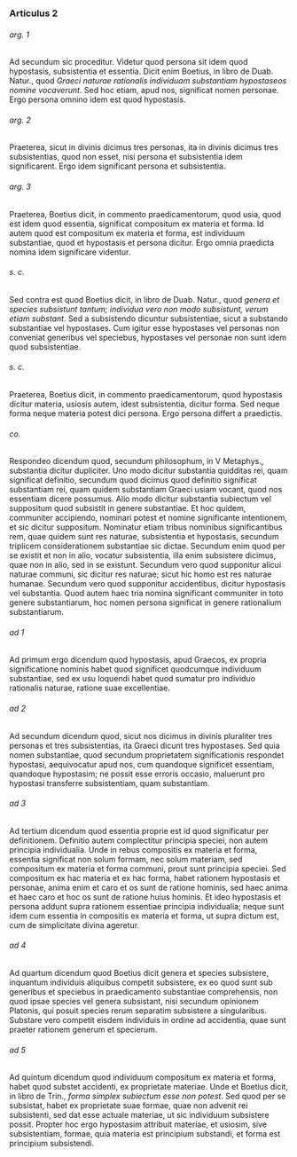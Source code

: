 ### Articulus 2

###### arg. 1
Ad secundum sic proceditur. Videtur quod persona sit idem quod hypostasis, subsistentia et essentia. Dicit enim Boetius, in libro de Duab. Natur., quod *Graeci naturae rationalis individuam substantiam hypostaseos nomine vocaverunt*. Sed hoc etiam, apud nos, significat nomen personae. Ergo persona omnino idem est quod hypostasis.

###### arg. 2
Praeterea, sicut in divinis dicimus tres personas, ita in divinis dicimus tres subsistentias, quod non esset, nisi persona et subsistentia idem significarent. Ergo idem significant persona et subsistentia.

###### arg. 3
Praeterea, Boetius dicit, in commento praedicamentorum, quod usia, quod est idem quod essentia, significat compositum ex materia et forma. Id autem quod est compositum ex materia et forma, est individuum substantiae, quod et hypostasis et persona dicitur. Ergo omnia praedicta nomina idem significare videntur.

###### s. c.
Sed contra est quod Boetius dicit, in libro de Duab. Natur., quod *genera et species subsistunt tantum; individua vero non modo subsistunt, verum etiam substant*. Sed a subsistendo dicuntur subsistentiae, sicut a substando substantiae vel hypostases. Cum igitur esse hypostases vel personas non conveniat generibus vel speciebus, hypostases vel personae non sunt idem quod subsistentiae.

###### s. c.
Praeterea, Boetius dicit, in commento praedicamentorum, quod hypostasis dicitur materia, usiosis autem, idest subsistentia, dicitur forma. Sed neque forma neque materia potest dici persona. Ergo persona differt a praedictis.

###### co.
Respondeo dicendum quod, secundum philosophum, in V Metaphys., substantia dicitur dupliciter. Uno modo dicitur substantia quidditas rei, quam significat definitio, secundum quod dicimus quod definitio significat substantiam rei, quam quidem substantiam Graeci usiam vocant, quod nos essentiam dicere possumus. Alio modo dicitur substantia subiectum vel suppositum quod subsistit in genere substantiae. Et hoc quidem, communiter accipiendo, nominari potest et nomine significante intentionem, et sic dicitur suppositum. Nominatur etiam tribus nominibus significantibus rem, quae quidem sunt res naturae, subsistentia et hypostasis, secundum triplicem considerationem substantiae sic dictae. Secundum enim quod per se existit et non in alio, vocatur subsistentia, illa enim subsistere dicimus, quae non in alio, sed in se existunt. Secundum vero quod supponitur alicui naturae communi, sic dicitur res naturae; sicut hic homo est res naturae humanae. Secundum vero quod supponitur accidentibus, dicitur hypostasis vel substantia. Quod autem haec tria nomina significant communiter in toto genere substantiarum, hoc nomen persona significat in genere rationalium substantiarum.

###### ad 1
Ad primum ergo dicendum quod hypostasis, apud Graecos, ex propria significatione nominis habet quod significet quodcumque individuum substantiae, sed ex usu loquendi habet quod sumatur pro individuo rationalis naturae, ratione suae excellentiae.

###### ad 2
Ad secundum dicendum quod, sicut nos dicimus in divinis pluraliter tres personas et tres subsistentias, ita Graeci dicunt tres hypostases. Sed quia nomen substantiae, quod secundum proprietatem significationis respondet hypostasi, aequivocatur apud nos, cum quandoque significet essentiam, quandoque hypostasim; ne possit esse erroris occasio, maluerunt pro hypostasi transferre subsistentiam, quam substantiam.

###### ad 3
Ad tertium dicendum quod essentia proprie est id quod significatur per definitionem. Definitio autem complectitur principia speciei, non autem principia individualia. Unde in rebus compositis ex materia et forma, essentia significat non solum formam, nec solum materiam, sed compositum ex materia et forma communi, prout sunt principia speciei. Sed compositum ex hac materia et ex hac forma, habet rationem hypostasis et personae, anima enim et caro et os sunt de ratione hominis, sed haec anima et haec caro et hoc os sunt de ratione huius hominis. Et ideo hypostasis et persona addunt supra rationem essentiae principia individualia; neque sunt idem cum essentia in compositis ex materia et forma, ut supra dictum est, cum de simplicitate divina ageretur.

###### ad 4
Ad quartum dicendum quod Boetius dicit genera et species subsistere, inquantum individuis aliquibus competit subsistere, ex eo quod sunt sub generibus et speciebus in praedicamento substantiae comprehensis, non quod ipsae species vel genera subsistant, nisi secundum opinionem Platonis, qui posuit species rerum separatim subsistere a singularibus. Substare vero competit eisdem individuis in ordine ad accidentia, quae sunt praeter rationem generum et specierum.

###### ad 5
Ad quintum dicendum quod individuum compositum ex materia et forma, habet quod substet accidenti, ex proprietate materiae. Unde et Boetius dicit, in libro de Trin., *forma simplex subiectum esse non potest*. Sed quod per se subsistat, habet ex proprietate suae formae, quae non advenit rei subsistenti, sed dat esse actuale materiae, ut sic individuum subsistere possit. Propter hoc ergo hypostasim attribuit materiae, et usiosim, sive subsistentiam, formae, quia materia est principium substandi, et forma est principium subsistendi.

